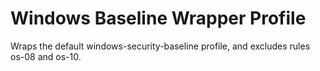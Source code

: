 # Windows Baseline Wrapper Profile

Wraps the default windows-security-baseline profile, and excludes rules os-08 and os-10.
